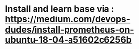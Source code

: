 # Install and learn base via : https://medium.com/devops-dudes/install-prometheus-on-ubuntu-18-04-a51602c6256b
